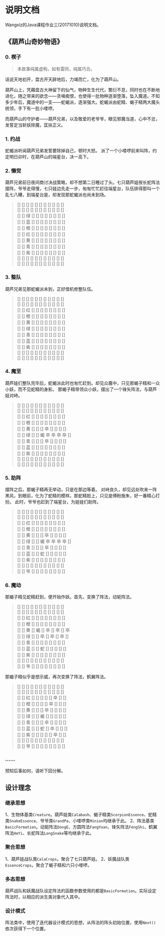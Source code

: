 # 说明文档
Wangxiz的Java课程作业三(20171010)说明文档。

## 《葫芦山奇妙物语》
### 0. 楔子
>本故事纯属虚构，如有雷同，纯属巧合。

话说天地初开，盘古开天辟地后，力竭而亡，化为了葫芦山。

葫芦山上，凭藉盘古大神留下的仙气，物种生生代代，繁衍不息，同时也在不断地进化，随之带来的欲念——贪嗔痴恨，也使得一批物种逐渐堕落，坠入魔道。不知多少年后，魔道中的一支——蛇蝎派，逐渐强大。蛇蝎派由蛇精、蝎子精两大魔头统领，手下有一批小喽啰。

而葫芦山的守护者——葫芦兄弟，以及敬爱的老爷爷，眼见邪魔当道，心中不忿，发誓定当斩妖除魔，匡扶正义。

### 1. 约战
蛇蝎派听闻葫芦兄弟发誓要除掉自己，顿时大怒。
派了一个小喽啰前来叫阵，约定明日卯时，在葫芦山的端星台，决一高下。

### 2. 懒觉
葫芦兄弟前日夜间商讨决战策略，却不想第二日睡过了头。七只葫芦娃按长蛇阵法摆阵，爷爷走得慢，七只娃边先走一步，匆匆忙忙赶往端星台，队伍排得那叫一个乱七八糟，到端星台是，却发现那蛇蝎派也尚未到场。
>[] [] [] [] [] [] [] [] [] [] [] <br>
>[] [] [] [] [] [] [] [] [] [] [] <br>
>[] [] 绿 [] [] [] [] [] [] [] [] <br>
>[] [] 蓝 [] [] [] [] [] [] [] [] <br>
>[] [] 橙 [] [] [] [] [] [] [] [] <br>
>[] [] 红 [] [] [] [] [] [] [] [] <br>
>[] [] 黄 [] [] [] [] [] [] [] [] <br>
>[] [] 青 [] [] [] [] [] [] [] [] <br>
>[] [] 紫 [] [] [] [] [] [] [] [] <br>
>[] [] [] [] [] [] [] [] [] [] [] <br>
>[] [] [] [] [] [] [] [] [] [] [] <br>

### 3. 整队
葫芦兄弟见那蛇蝎派未到，正好借机修整队伍。
>[] [] [] [] [] [] [] [] [] [] [] <br>
>[] [] [] [] [] [] [] [] [] [] [] <br>
>[] [] 红 [] [] [] [] [] [] [] [] <br>
>[] [] 橙 [] [] [] [] [] [] [] [] <br>
>[] [] 黄 [] [] [] [] [] [] [] [] <br>
>[] [] 绿 [] [] [] [] [] [] [] [] <br>
>[] [] 青 [] [] [] [] [] [] [] [] <br>
>[] [] 蓝 [] [] [] [] [] [] [] [] <br>
>[] [] 紫 [] [] [] [] [] [] [] [] <br>
>[] [] [] [] [] [] [] [] [] [] [] <br>
>[] [] [] [] [] [] [] [] [] [] [] <br>

### 4. 魔至
葫芦娃们整队完毕后，蛇蝎派此时也匆忙赶到。却见众魔中，只见那蝎子精和一众小妖，而不见蛇精的身影。
那蝎子精带领众小妖，摆出了一个锋矢阵法，与葫芦娃对峙。
>[] [] [] [] [] [] [] [] [] [] [] <br>
>[] [] [] [] [] [] [] [] [] [] [] <br>
>[] [] 红 [] [] [] [] [] [] [] [] <br>
>[] [] 橙 [] [] [] [] [] [] [] [] <br>
>[] [] 黄 [] [] [] 卒 [] [] [] [] <br>
>[] [] 绿 [] [] 蝎 卒 卒 卒 卒 [] <br>
>[] [] 青 [] [] [] 卒 [] [] [] [] <br>
>[] [] 蓝 [] [] [] [] [] [] [] [] <br>
>[] [] 紫 [] [] [] [] [] [] [] [] <br>
>[] [] [] [] [] [] [] [] [] [] [] <br>
>[] [] [] [] [] [] [] [] [] [] [] <br>

### 5. 助阵
摆阵之后，那蝎子精再无举动，只是在那边等着。
对峙良久，却见远处吹来一阵黑风，到眼前，化为了蛇精的模样。那蛇精脸上，只见是傅粉施朱，好一番精心打扮。
此时，爷爷也赶到了端星台，为娃娃们助阵。
>[] [] [] [] [] [] [] [] [] [] [] <br>
>[] [] [] [] [] [] [] [] [] [] [] <br>
>[] [] 红 [] [] [] [] [] [] [] [] <br>
>[] [] 橙 [] [] [] [] [] [] [] [] <br>
>[] [] 黄 [] [] [] 卒 [] [] [] [] <br>
>[] [] 绿 [] [] 蝎 卒 卒 卒 卒 [] <br>
>[] [] 青 [] [] [] 卒 [] [] [] [] <br>
>[] [] 蓝 [] [] 蛇 [] [] [] [] [] <br>
>[] [] 紫 [] [] [] [] [] [] [] [] <br>
>[] [] [] [] [] [] [] [] [] [] [] <br>
>[] [] 爷 [] [] [] [] [] [] [] [] <br>

### 6. 魔动
那蝎子精见蛇精赶到，便开始作妖。首先，变换了阵法，动轭阵法。
>[] [] [] [] [] [] [] [] [] [] [] <br>
>[] [] [] [] [] [] [] [] [] [] [] <br>
>[] [] 红 [] [] [] [] [] [] [] [] <br>
>[] [] 橙 [] [] [] [] [] [] [] [] <br>
>[] [] 黄 [] 蝎 [] 卒 [] 卒 [] 卒 <br>
>[] [] 绿 [] [] 卒 [] 卒 [] 卒 [] <br>
>[] [] 青 [] [] [] [] [] [] [] [] <br>
>[] [] 蓝 [] [] 蛇 [] [] [] [] [] <br>
>[] [] 紫 [] [] [] [] [] [] [] [] <br>
>[] [] [] [] [] [] [] [] [] [] [] <br>
>[] [] 爷 [] [] [] [] [] [] [] [] <br>

那蝎子精似乎是想示威，再次变换了阵法，鹤翼阵法。
>[] [] [] [] [] [] [] [] [] [] [] <br>
>[] [] [] [] [] [] [] [] [] [] [] <br>
>[] [] 红 [] [] [] [] [] 卒 [] [] <br>
>[] [] 橙 [] [] [] [] 卒 [] [] [] <br>
>[] [] 黄 [] [] [] 卒 [] [] [] [] <br>
>[] [] 绿 [] [] 蝎 [] [] [] [] [] <br>
>[] [] 青 [] [] [] 卒 [] [] [] [] <br>
>[] [] 蓝 [] [] 蛇 [] 卒 [] [] [] <br>
>[] [] 紫 [] [] [] [] [] 卒 [] [] <br>
>[] [] [] [] [] [] [] [] [] [] [] <br>
>[] [] 爷 [] [] [] [] [] [] [] [] <br>

### ……
预知后事如何，请听下回分解。

## 设计理念
### 继承思想
1、生物体基类`Creature`。葫芦娃类`Calabash`、蝎子精类`ScorpionEssence`、蛇精类`SnakeEssence`、爷爷类`GrandPa`、小喽啰类`Minion`均继承于此。
2、阵法基类`BasicFormation`。动轭阵法`DongE`、方圆阵法`FangYuan`、锋矢阵法`FengShi`、鹤翼阵法`HeYi`、长蛇阵法`LongSnake`等均继承于此。

### 聚合思想
1、葫芦娃战队类`CalaCrops`。聚合了七只葫芦娃。
2、妖魔战队类`EssenceCrops`。聚合了蝎子精和六只小喽啰。

### 多态思想
葫芦战队和妖魔战队设定阵法的函数参数使用的都是`BasicFormation`。实际设定阵法时，以相应的派生类对象代入其中。

### 设计模式
阵法类中，使用了迭代器设计模式的思想，从阵法的阵头初始位置，使用`Next()`依次获得下一个位置。